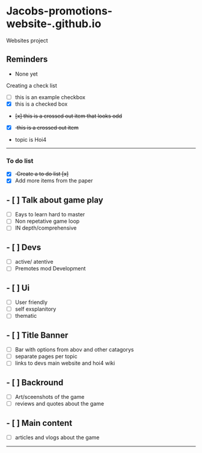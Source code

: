 # Jacobs-promotions-website-.github.io
Websites project

## Reminders
- None yet

Creating a check list
- [ ] this is an example checkbox
- [x] this is a checked box
- <del> [x] this is a crossed out item that looks odd </del>
- [x] <del> this is a crossed out item </del>
- topic is Hoi4
---

### To do list
- [x] <del> Create a to do list [x] </del>
- [x] Add more items from the paper
## - [ ] Talk about game play
 - [ ] Eays to learn hard to master
- [ ] Non repetative game loop
- [ ] IN depth/comprehensive
## - [ ] Devs
 - [ ] active/ atentive
- [ ] Premotes mod Development
## - [ ] Ui
 - [ ] User friendly
 - [ ] self exsplanitory
- [ ] thematic
## - [ ] Title Banner
 - [ ] Bar with options from abov and other catagorys
- [ ] separate pages per topic
- [ ] links to devs main website and hoi4 wiki
## - [ ] Backround
 - [ ] Art/sceenshots of the game
- [ ] reviews and quotes about the game
## - [ ] Main content
 - [ ] articles and vlogs about the game
---
